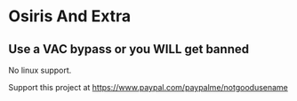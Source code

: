 # Osiris And Extra

## Use a VAC bypass or you WILL get banned

No linux support.

Support this project at https://www.paypal.com/paypalme/notgoodusename
